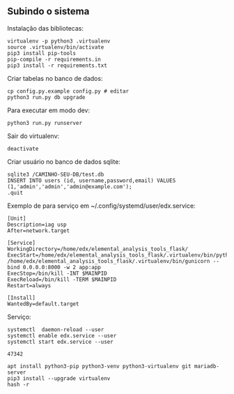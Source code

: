 ## Subindo o sistema

Instalação das bibliotecas:

    virtualenv -p python3 .virtualenv
    source .virtualenv/bin/activate
    pip3 install pip-tools
    pip-compile -r requirements.in
    pip3 install -r requirements.txt

Criar tabelas no banco de dados:

    cp config.py.example config.py # editar
    python3 run.py db upgrade

Para executar em modo dev:

    python3 run.py runserver

Sair do virtualenv:

    deactivate

Criar usuário no banco de dados sqlite:

    sqlite3 /CAMINHO-SEU-DB/test.db
    INSERT INTO users (id, username,password,email) VALUES (1,'admin','admin','admin@example.com');
    .quit

Exemplo de para serviço em ~/.config/systemd/user/edx.service:

    [Unit]
    Description=iag usp
    After=network.target

    [Service]
    WorkingDirectory=/home/edx/elemental_analysis_tools_flask/
    ExecStart=/home/edx/elemental_analysis_tools_flask/.virtualenv/bin/python3.7 /home/edx/elemental_analysis_tools_flask/.virtualenv/bin/gunicorn --bind 0.0.0.0:8000 -w 2 app:app
    ExecStop=/bin/kill -INT $MAINPID
    ExecReload=/bin/kill -TERM $MAINPID
    Restart=always

    [Install]
    WantedBy=default.target



Serviço:

    systemctl  daemon-reload --user
    systemctl enable edx.service --user
    systemctl start edx.service --user

    47342

    apt install python3-pip python3-venv python3-virtualenv git mariadb-server
    pip3 install --upgrade virtualenv
    hash -r

    

